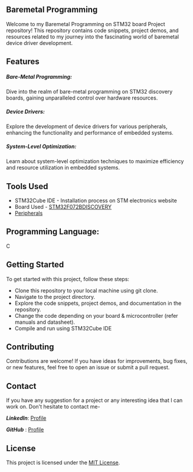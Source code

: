 ## Baremetal Programming

Welcome to my Baremetal Programming on STM32 board Project repository! This repository contains code snippets, project demos, and resources related to my journey into the fascinating world of baremetal device driver development.

## Features

##### 	Bare-Metal Programming:
Dive into the realm of bare-metal programming on STM32 discovery boards, gaining unparalleled control over hardware resources.
##### 	Device Drivers: 
Explore the development of device drivers for various peripherals, enhancing the functionality and performance of embedded systems.
##### 	System-Level Optimization: 
Learn about system-level optimization techniques to maximize efficiency and resource utilization in embedded systems.


## Tools Used
* STM32Cube IDE - Installation process on STM electronics website
* Board Used - [STM32F072BDISCOVERY](https://www.st.com/en/evaluation-tools/32f072bdiscovery.html)
* [Peripherals](https://www.keyestudio.com/products/keyestudio-sensor-starter-v20-kit-37-in-1-box-for-arduino-uno-starter-kit-739)


## Programming Language:

C

## Getting Started

To get started with this project, follow these steps:
 *  Clone this repository to your local machine using git clone.
 *  Navigate to the project directory. 
 *  Explore the code snippets, project demos, and documentation in the repository.
 *  Change the code depending on your board & microcontroller (refer manuals and datasheet).
 *  Compile and run using STM32Cube IDE
 
## Contributing

Contributions are welcome! If you have ideas for improvements, bug fixes, or new features, feel free to open an issue or submit a pull request.

## Contact
If you have any suggestion for a project or any interesting idea that I can work on. Don't hesitate to contact me-

***LinkedIn***: [Profile](https://github.com/mr-learn3r)

***GitHub***  : [Profile](https://www.linkedin.com/in/shubham-pandey-asu)

## License

This project is licensed under the [MIT License](https://github.com/mr-learn3r/Baremetal-Programming-STM32f072bDiscovery/blob/main/LICENSE).
